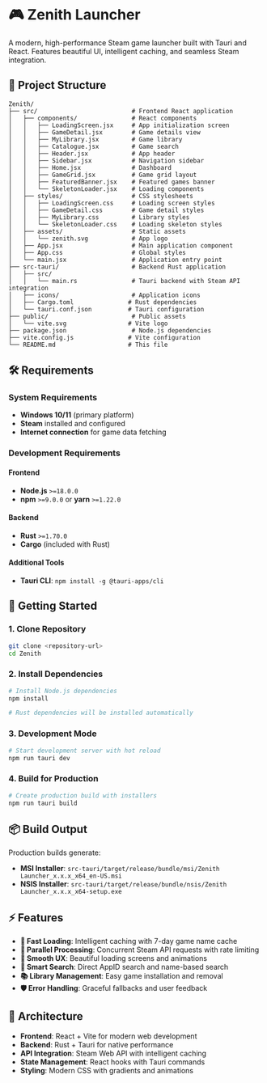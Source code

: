# 🎮 Zenith Launcher

A modern, high-performance Steam game launcher built with Tauri and React. Features beautiful UI, intelligent caching, and seamless Steam integration.

## 📁 Project Structure

```
Zenith/
├── src/                          # Frontend React application
│   ├── components/               # React components
│   │   ├── LoadingScreen.jsx     # App initialization screen
│   │   ├── GameDetail.jsx        # Game details view
│   │   ├── MyLibrary.jsx         # Game library
│   │   ├── Catalogue.jsx         # Game search
│   │   ├── Header.jsx            # App header
│   │   ├── Sidebar.jsx           # Navigation sidebar
│   │   ├── Home.jsx              # Dashboard
│   │   ├── GameGrid.jsx          # Game grid layout
│   │   ├── FeaturedBanner.jsx    # Featured games banner
│   │   └── SkeletonLoader.jsx    # Loading components
│   ├── styles/                   # CSS stylesheets
│   │   ├── LoadingScreen.css     # Loading screen styles
│   │   ├── GameDetail.css        # Game detail styles
│   │   ├── MyLibrary.css         # Library styles
│   │   └── SkeletonLoader.css    # Loading skeleton styles
│   ├── assets/                   # Static assets
│   │   └── zenith.svg            # App logo
│   ├── App.jsx                   # Main application component
│   ├── App.css                   # Global styles
│   └── main.jsx                  # Application entry point
├── src-tauri/                    # Backend Rust application
│   ├── src/
│   │   └── main.rs               # Tauri backend with Steam API integration
│   ├── icons/                    # Application icons
│   ├── Cargo.toml               # Rust dependencies
│   └── tauri.conf.json          # Tauri configuration
├── public/                       # Public assets
│   └── vite.svg                 # Vite logo
├── package.json                  # Node.js dependencies
├── vite.config.js               # Vite configuration
└── README.md                    # This file
```

## 🛠️ Requirements

### System Requirements
- **Windows 10/11** (primary platform)
- **Steam** installed and configured
- **Internet connection** for game data fetching

### Development Requirements

#### Frontend
- **Node.js** `>=18.0.0`
- **npm** `>=9.0.0` or **yarn** `>=1.22.0`

#### Backend
- **Rust** `>=1.70.0`
- **Cargo** (included with Rust)

#### Additional Tools
- **Tauri CLI**: `npm install -g @tauri-apps/cli`

## 🚀 Getting Started

### 1. Clone Repository
```bash
git clone <repository-url>
cd Zenith
```

### 2. Install Dependencies
```bash
# Install Node.js dependencies
npm install

# Rust dependencies will be installed automatically
```

### 3. Development Mode
```bash
# Start development server with hot reload
npm run tauri dev
```

### 4. Build for Production
```bash
# Create production build with installers
npm run tauri build
```

## 📦 Build Output

Production builds generate:
- **MSI Installer**: `src-tauri/target/release/bundle/msi/Zenith Launcher_x.x.x_x64_en-US.msi`
- **NSIS Installer**: `src-tauri/target/release/bundle/nsis/Zenith Launcher_x.x.x_x64-setup.exe`

## ⚡ Features

- **🚀 Fast Loading**: Intelligent caching with 7-day game name cache
- **🔄 Parallel Processing**: Concurrent Steam API requests with rate limiting
- **💫 Smooth UX**: Beautiful loading screens and animations
- **🎯 Smart Search**: Direct AppID search and name-based search
- **📚 Library Management**: Easy game installation and removal
- **🛡️ Error Handling**: Graceful fallbacks and user feedback

## 🔧 Architecture

- **Frontend**: React + Vite for modern web development
- **Backend**: Rust + Tauri for native performance
- **API Integration**: Steam Web API with intelligent caching
- **State Management**: React hooks with Tauri commands
- **Styling**: Modern CSS with gradients and animations

